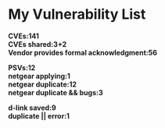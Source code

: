 # **My Vulnerability List**

**CVEs:141**  
**CVEs shared:3+2**  
**Vendor provides formal acknowledgment:56**  

**PSVs:12**  
**netgear applying:1**  
**netgear duplicate:12**  
**netgear duplicate && bugs:3**   

**d-link saved:9**  
**duplicate || error:1**  
